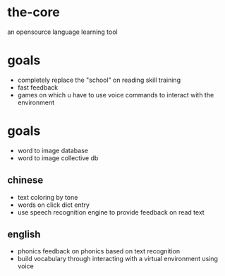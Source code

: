 # the-core
an opensource language learning tool

# goals
- completely replace the "school" on reading skill training
- fast feedback
- games on which u have to use voice commands to interact with the environment

# goals

- word to image database
- word to image collective db

## chinese
- text coloring by tone
- words on click dict entry
- use speech recognition engine to provide feedback on read text

## english
- phonics
feedback on phonics based on text recognition
- build vocabulary
through interacting with a virtual environment using voice


